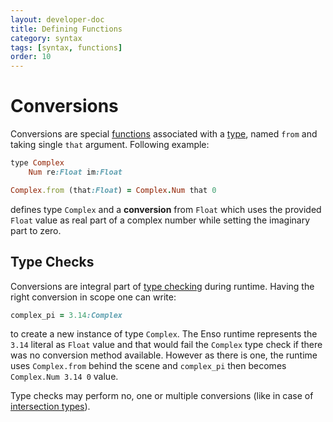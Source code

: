 ```yaml
---
layout: developer-doc
title: Defining Functions
category: syntax
tags: [syntax, functions]
order: 10
---
```


# Conversions

Conversions are special [functions](./functions.md) associated with a
[type](../types/hierarchy.md), named `from` and taking single `that` argument.
Following example:

```ruby
type Complex
    Num re:Float im:Float

Complex.from (that:Float) = Complex.Num that 0
```

defines type `Complex` and a **conversion** from `Float` which uses the provided
`Float` value as real part of a complex number while setting the imaginary part
to zero.

## Type Checks

Conversions are integral part of
[type checking](../types/inference-and-checking.md#type-checking-algorithm)
during runtime. Having the right conversion in scope one can write:

```ruby
complex_pi = 3.14:Complex
```

to create a new instance of type `Complex`. The Enso runtime represents the
`3.14` literal as `Float` value and that would fail the `Complex` type check if
there was no conversion method available. However as there is one, the runtime
uses `Complex.from` behind the scene and `complex_pi` then becomes
`Complex.Num 3.14 0` value.

Type checks may perform no, one or multiple conversions (like in case of
[intersection types](../types/intersection-types.md)).

